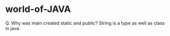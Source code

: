 # world-of-JAVA
Q. Why was main created static and public?
String is a type as well as class in java.
